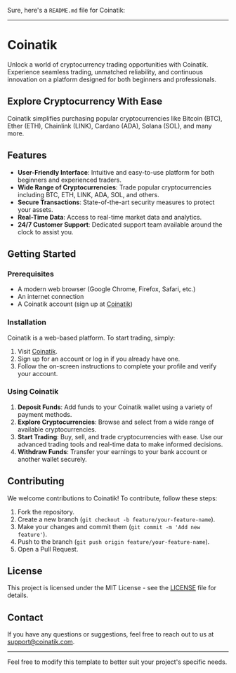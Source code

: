 Sure, here's a `README.md` file for Coinatik:

---

# Coinatik

Unlock a world of cryptocurrency trading opportunities with Coinatik. Experience seamless trading, unmatched reliability, and continuous innovation on a platform designed for both beginners and professionals.

## Explore Cryptocurrency With Ease

Coinatik simplifies purchasing popular cryptocurrencies like Bitcoin (BTC), Ether (ETH), Chainlink (LINK), Cardano (ADA), Solana (SOL), and many more.

## Features

- **User-Friendly Interface**: Intuitive and easy-to-use platform for both beginners and experienced traders.
- **Wide Range of Cryptocurrencies**: Trade popular cryptocurrencies including BTC, ETH, LINK, ADA, SOL, and others.
- **Secure Transactions**: State-of-the-art security measures to protect your assets.
- **Real-Time Data**: Access to real-time market data and analytics.
- **24/7 Customer Support**: Dedicated support team available around the clock to assist you.

## Getting Started

### Prerequisites

- A modern web browser (Google Chrome, Firefox, Safari, etc.)
- An internet connection
- A Coinatik account (sign up at [Coinatik](https://www.coinatik.com))

### Installation

Coinatik is a web-based platform. To start trading, simply:

1. Visit [Coinatik](https://www.coinatik.com).
2. Sign up for an account or log in if you already have one.
3. Follow the on-screen instructions to complete your profile and verify your account.

### Using Coinatik

1. **Deposit Funds**: Add funds to your Coinatik wallet using a variety of payment methods.
2. **Explore Cryptocurrencies**: Browse and select from a wide range of available cryptocurrencies.
3. **Start Trading**: Buy, sell, and trade cryptocurrencies with ease. Use our advanced trading tools and real-time data to make informed decisions.
4. **Withdraw Funds**: Transfer your earnings to your bank account or another wallet securely.

## Contributing

We welcome contributions to Coinatik! To contribute, follow these steps:

1. Fork the repository.
2. Create a new branch (`git checkout -b feature/your-feature-name`).
3. Make your changes and commit them (`git commit -m 'Add new feature'`).
4. Push to the branch (`git push origin feature/your-feature-name`).
5. Open a Pull Request.

## License

This project is licensed under the MIT License - see the [LICENSE](LICENSE) file for details.

## Contact

If you have any questions or suggestions, feel free to reach out to us at [support@coinatik.com](mailto:support@coinatik.com).

---

Feel free to modify this template to better suit your project's specific needs.
